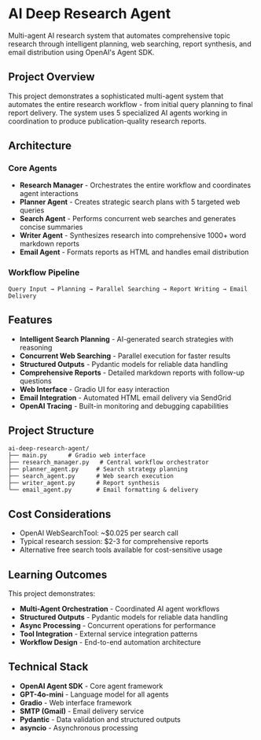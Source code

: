 # AI Deep Research Agent

Multi-agent AI research system that automates comprehensive topic research through intelligent planning, web searching, report synthesis, and email distribution using OpenAI's Agent SDK.

## Project Overview

This project demonstrates a sophisticated multi-agent system that automates the entire research workflow - from initial query planning to final report delivery. The system uses 5 specialized AI agents working in coordination to produce publication-quality research reports.

## Architecture

### Core Agents

- **Research Manager** - Orchestrates the entire workflow and coordinates agent interactions
- **Planner Agent** - Creates strategic search plans with 5 targeted web queries
- **Search Agent** - Performs concurrent web searches and generates concise summaries
- **Writer Agent** - Synthesizes research into comprehensive 1000+ word markdown reports
- **Email Agent** - Formats reports as HTML and handles email distribution

### Workflow Pipeline

```
Query Input → Planning → Parallel Searching → Report Writing → Email Delivery
```

## Features

- **Intelligent Search Planning** - AI-generated search strategies with reasoning
- **Concurrent Web Searching** - Parallel execution for faster results
- **Structured Outputs** - Pydantic models for reliable data handling
- **Comprehensive Reports** - Detailed markdown reports with follow-up questions
- **Web Interface** - Gradio UI for easy interaction
- **Email Integration** - Automated HTML email delivery via SendGrid
- **OpenAI Tracing** - Built-in monitoring and debugging capabilities

## Project Structure

```
ai-deep-research-agent/
├── main.py      # Gradio web interface
├── research_manager.py   # Central workflow orchestrator
├── planner_agent.py     # Search strategy planning
├── search_agent.py      # Web search execution
├── writer_agent.py      # Report synthesis
└── email_agent.py       # Email formatting & delivery
```

## Cost Considerations

- OpenAI WebSearchTool: ~$0.025 per search call
- Typical research session: $2-3 for comprehensive reports
- Alternative free search tools available for cost-sensitive usage

## Learning Outcomes

This project demonstrates:

- **Multi-Agent Orchestration** - Coordinated AI agent workflows
- **Structured Outputs** - Pydantic models for reliable data handling
- **Async Processing** - Concurrent operations for performance
- **Tool Integration** - External service integration patterns
- **Workflow Design** - End-to-end automation architecture

## Technical Stack

- **OpenAI Agent SDK** - Core agent framework
- **GPT-4o-mini** - Language model for all agents
- **Gradio** - Web interface framework
- **SMTP (Gmail)** - Email delivery service
- **Pydantic** - Data validation and structured outputs
- **asyncio** - Asynchronous processing
